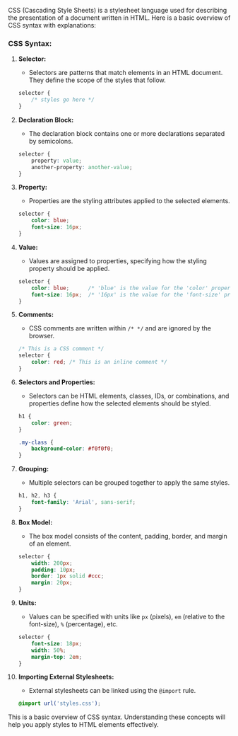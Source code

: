 CSS (Cascading Style Sheets) is a stylesheet language used for describing the presentation of a document written in HTML. Here is a basic overview of CSS syntax with explanations:

### CSS Syntax:

1. **Selector:**
   - Selectors are patterns that match elements in an HTML document. They define the scope of the styles that follow.
   ```css
   selector {
       /* styles go here */
   }
   ```

2. **Declaration Block:**
   - The declaration block contains one or more declarations separated by semicolons.
   ```css
   selector {
       property: value;
       another-property: another-value;
   }
   ```

3. **Property:**
   - Properties are the styling attributes applied to the selected elements.
   ```css
   selector {
       color: blue;
       font-size: 16px;
   }
   ```

4. **Value:**
   - Values are assigned to properties, specifying how the styling property should be applied.
   ```css
   selector {
       color: blue;      /* 'blue' is the value for the 'color' property */
       font-size: 16px;  /* '16px' is the value for the 'font-size' property */
   }
   ```

5. **Comments:**
   - CSS comments are written within `/* */` and are ignored by the browser.
   ```css
   /* This is a CSS comment */
   selector {
       color: red; /* This is an inline comment */
   }
   ```

6. **Selectors and Properties:**
   - Selectors can be HTML elements, classes, IDs, or combinations, and properties define how the selected elements should be styled.
   ```css
   h1 {
       color: green;
   }

   .my-class {
       background-color: #f0f0f0;
   }
   ```

7. **Grouping:**
   - Multiple selectors can be grouped together to apply the same styles.
   ```css
   h1, h2, h3 {
       font-family: 'Arial', sans-serif;
   }
   ```

8. **Box Model:**
   - The box model consists of the content, padding, border, and margin of an element.
   ```css
   selector {
       width: 200px;
       padding: 10px;
       border: 1px solid #ccc;
       margin: 20px;
   }
   ```

9. **Units:**
   - Values can be specified with units like `px` (pixels), `em` (relative to the font-size), `%` (percentage), etc.
   ```css
   selector {
       font-size: 18px;
       width: 50%;
       margin-top: 2em;
   }
   ```

10. **Importing External Stylesheets:**
    - External stylesheets can be linked using the `@import` rule.
    ```css
    @import url('styles.css');
    ```

This is a basic overview of CSS syntax. Understanding these concepts will help you apply styles to HTML elements effectively.